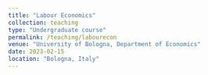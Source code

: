 ```yaml
---
title: "Labour Economics"
collection: teaching
type: "Undergraduate course"
permalink: /teaching/labourecon
venue: "University of Bologna, Department of Economics"
date: 2023-02-15
location: "Bologna, Italy"
---
```



